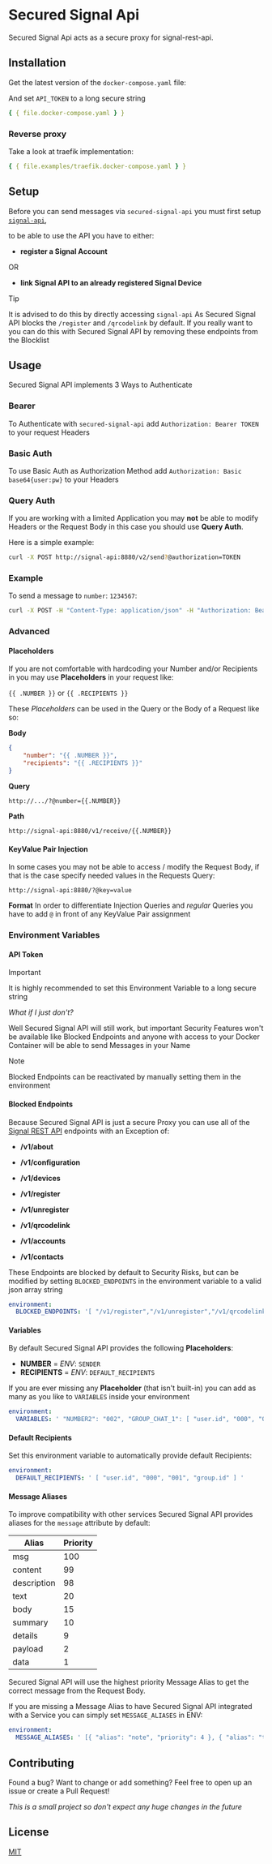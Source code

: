 # Secured Signal Api

Secured Signal Api acts as a secure proxy for signal-rest-api.

## Installation

Get the latest version of the `docker-compose.yaml` file:

And set `API_TOKEN` to a long secure string

```yaml
{ { file.docker-compose.yaml } }
```

### Reverse proxy

Take a look at traefik implementation:

```yaml
{ { file.examples/traefik.docker-compose.yaml } }
```

## Setup

Before you can send messages via `secured-signal-api` you must first setup [`signal-api`](https://github.com/bbernhard/signal-cli-rest-api/blob/master/doc/EXAMPLES.md),

to be able to use the API you have to either:

- **register a Signal Account**

OR

- **link Signal API to an already registered Signal Device**

> [!TIP]
> It is advised to do this by directly accessing `signal-api`
> As Secured Signal API blocks the `/register` and `/qrcodelink` by default.
> If you really want to you can do this with Secured Signal API by removing these endpoints from the Blocklist

## Usage

Secured Signal API implements 3 Ways to Authenticate

### Bearer

To Authenticate with `secured-signal-api` add `Authorization: Bearer TOKEN` to your request Headers

### Basic Auth

To use Basic Auth as Authorization Method add `Authorization: Basic base64{user:pw}` to your Headers

### Query Auth

If you are working with a limited Application you may **not** be able to modify Headers or the Request Body
in this case you should use **Query Auth**.

Here is a simple example:

```bash
curl -X POST http://signal-api:8880/v2/send?@authorization=TOKEN
```

### Example

To send a message to `number`: `1234567`:

```bash
curl -X POST -H "Content-Type: application/json" -H "Authorization: Bearer TOKEN" -d '{"message": "Hello World!", "recipients": ["1234567"]}' http://signal-api:8880/v2/send
```

### Advanced

#### Placeholders

If you are not comfortable with hardcoding your Number and/or Recipients in you may use **Placeholders** in your request like:

`{{ .NUMBER }}` or `{{ .RECIPIENTS }}`

These _Placeholders_ can be used in the Query or the Body of a Request like so:

**Body**

```json
{
	"number": "{{ .NUMBER }}",
	"recipients": "{{ .RECIPIENTS }}"
}
```

**Query**

```
http://.../?@number={{.NUMBER}}
```

**Path**

```
http://signal-api:8880/v1/receive/{{.NUMBER}}
```

#### KeyValue Pair Injection

In some cases you may not be able to access / modify the Request Body, if that is the case specify needed values in the Requests Query:

```
http://signal-api:8880/?@key=value
```

**Format**
In order to differentiate Injection Queries and _regular_ Queries
you have to add `@` in front of any KeyValue Pair assignment

### Environment Variables

#### API Token

> [!IMPORTANT]
> It is highly recommended to set this Environment Variable to a long secure string

_What if I just don't?_

Well Secured Signal API will still work, but important Security Features won't be available
like Blocked Endpoints and anyone with access to your Docker Container will be able to send Messages in your Name

> [!NOTE]
> Blocked Endpoints can be reactivated by manually setting them in the environment

#### Blocked Endpoints

Because Secured Signal API is just a secure Proxy you can use all of the [Signal REST API](https://github.com/bbernhard/signal-cli-rest-api/blob/master/doc/EXAMPLES.md) endpoints with an Exception of:

- **/v1/about**

- **/v1/configuration**

- **/v1/devices**

- **/v1/register**

- **/v1/unregister**

- **/v1/qrcodelink**

- **/v1/accounts**

- **/v1/contacts**

These Endpoints are blocked by default to Security Risks, but can be modified by setting `BLOCKED_ENDPOINTS` in the environment variable to a valid json array string

```yaml
environment:
  BLOCKED_ENDPOINTS: '[ "/v1/register","/v1/unregister","/v1/qrcodelink","/v1/contacts" ]'
```

#### Variables

By default Secured Signal API provides the following **Placeholders**:

- **NUMBER** = _ENV_: `SENDER`
- **RECIPIENTS** = _ENV_: `DEFAULT_RECIPIENTS`

If you are ever missing any **Placeholder** (that isn't built-in) you can add as many as you like to `VARIABLES` inside your environment

```yaml
environment:
  VARIABLES: ' "NUMBER2": "002", "GROUP_CHAT_1": [ "user.id", "000", "001", "group.id" ] '
```

#### Default Recipients

Set this environment variable to automatically provide default Recipients:

```yaml
environment:
  DEFAULT_RECIPIENTS: ' [ "user.id", "000", "001", "group.id" ] '
```

#### Message Aliases

To improve compatibility with other services Secured Signal API provides aliases for the `message` attribute by default:

| Alias       | Priority    |
| ----------- | ----------- |
| msg         | 100         |
| content     | 99          |
| description | 98          |
| text        | 20          |
| body        | 15          |
| summary     | 10          |
| details     | 9           |
| payload     | 2           |
| data        | 1           |

Secured Signal API will use the highest priority Message Alias to get the correct message from the Request Body.

If you are missing a Message Alias to have Secured Signal API integrated with a Service you can simply set `MESSAGE_ALIASES` in ENV:

```yaml
environment:
  MESSAGE_ALIASES: ' [{ "alias": "note", "priority": 4 }, { "alias": "test", "priority": 3 }] '
```

## Contributing

Found a bug? Want to change or add something?
Feel free to open up an issue or create a Pull Request!

_This is a small project so don't expect any huge changes in the future_

## License

[MIT](https://choosealicense.com/licenses/mit/)
